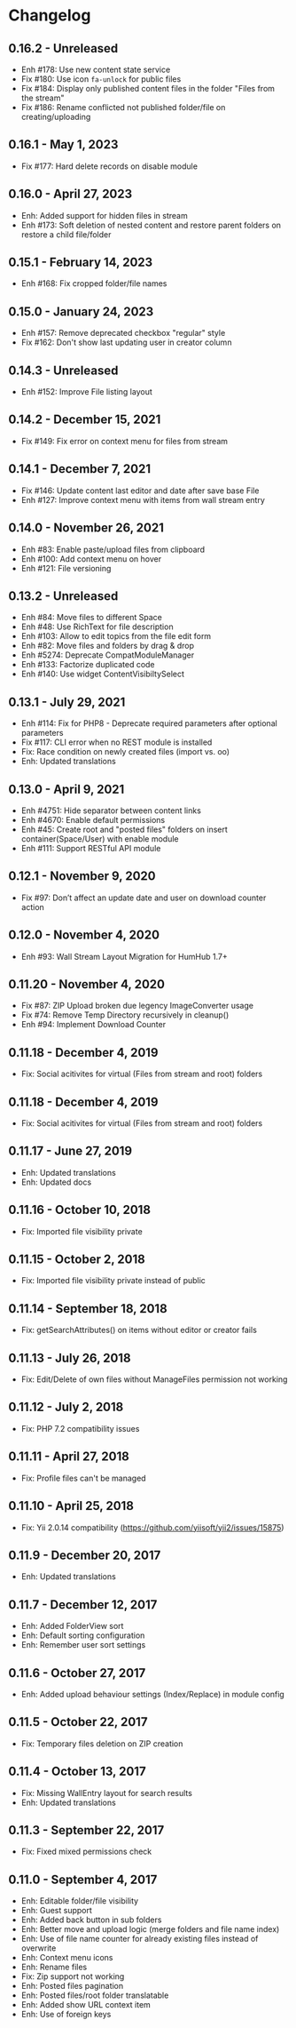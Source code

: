 Changelog
=========

0.16.2 - Unreleased
--------------------
- Enh #178: Use new content state service
- Fix #180: Use icon `fa-unlock` for public files
- Fix #184: Display only published content files in the folder "Files from the stream"
- Fix #186: Rename conflicted not published folder/file on creating/uploading

0.16.1 - May 1, 2023
--------------------
- Fix #177: Hard delete records on disable module

0.16.0 - April 27, 2023
-----------------------
- Enh: Added support for hidden files in stream
- Enh #173: Soft deletion of nested content and restore parent folders on restore a child file/folder

0.15.1 - February 14, 2023
--------------------------
- Enh #168: Fix cropped folder/file names

0.15.0 - January 24, 2023
-------------------------
- Enh #157: Remove deprecated checkbox "regular" style
- Fix #162: Don't show last updating user in creator column

0.14.3 - Unreleased
--------------------
- Enh #152: Improve File listing layout 

0.14.2 - December 15, 2021
--------------------------
- Fix #149: Fix error on context menu for files from stream


0.14.1 - December 7, 2021
-------------------------
- Fix #146: Update content last editor and date after save base File
- Enh #127: Improve context menu with items from wall stream entry


0.14.0 - November 26, 2021
--------------------------
- Enh #83: Enable paste/upload files from clipboard
- Enh #100: Add context menu on hover
- Enh #121: File versioning


0.13.2 - Unreleased
-----------------------
- Enh #84: Move files to different Space
- Enh #48: Use RichText for file description
- Enh #103: Allow to edit topics from the file edit form
- Enh #82: Move files and folders by drag & drop
- Enh #5274: Deprecate CompatModuleManager
- Enh #133: Factorize duplicated code
- Enh #140: Use widget ContentVisibiltySelect


0.13.1 - July 29, 2021
-----------------------
- Enh #114: Fix for PHP8 - Deprecate required parameters after optional parameters
- Fix #117: CLI error when no REST module is installed
- Fix: Race condition on newly created files (import vs. oo)
- Enh: Updated translations


0.13.0 - April 9, 2021
----------------------
- Enh #4751: Hide separator between content links
- Enh #4670: Enable default permissions
- Enh #45: Create root and "posted files" folders on insert container(Space/User) with enable module
- Enh #111: Support RESTful API module

0.12.1 - November 9, 2020
---------------------------
- Fix #97: Don’t affect an update date and user on download counter action

0.12.0 - November 4, 2020
--------------------------
- Enh #93: Wall Stream Layout Migration for HumHub 1.7+ 

0.11.20 - November 4, 2020
---------------------------
- Fix #87: ZIP Upload broken due legency ImageConverter usage
- Fix #74: Remove Temp Directory recursively in cleanup() 
- Enh #94: Implement Download Counter

0.11.18 - December 4, 2019
---------------------------
- Fix: Social acitivites for virtual (Files from stream and root) folders


0.11.18 - December 4, 2019
---------------------------
- Fix: Social acitivites for virtual (Files from stream and root) folders


0.11.17 - June 27, 2019
---------------------------
- Enh: Updated translations
- Enh: Updated docs


0.11.16 - October 10, 2018
---------------------------
- Fix: Imported file visibility private


0.11.15 - October 2, 2018
---------------------------
- Fix: Imported file visibility private instead of public


0.11.14 - September 18, 2018
---------------------------
- Fix: getSearchAttributes() on items without editor or creator fails


0.11.13 - July 26, 2018
---------------------------
- Fix: Edit/Delete of own files without ManageFiles permission not working


0.11.12 - July 2, 2018
---------------------------
- Fix: PHP 7.2 compatibility issues


0.11.11 - April 27, 2018
---------------------------
- Fix: Profile files can't be managed


0.11.10 - April 25, 2018
---------------------------
- Fix: Yii 2.0.14 compatibility (https://github.com/yiisoft/yii2/issues/15875)


0.11.9 - December 20, 2017
---------------------------
- Enh: Updated translations


0.11.7 - December 12, 2017
---------------------------
- Enh: Added FolderView sort
- Enh: Default sorting configuration
- Enh: Remember user sort settings


0.11.6 - October 27, 2017
---------------------------
- Enh: Added upload behaviour settings (Index/Replace) in module config


0.11.5 - October 22, 2017
---------------------------
- Fix: Temporary files deletion on ZIP creation


0.11.4 - October 13, 2017
---------------------------
- Fix: Missing WallEntry layout for search results
- Enh: Updated translations


0.11.3 - September 22, 2017
---------------------------
- Fix: Fixed mixed permissions check


0.11.0 - September 4, 2017
---------------------------
- Enh: Editable folder/file visibility
- Enh: Guest support
- Enh: Added back button in sub folders
- Enh: Better move and upload logic (merge folders and file name index)
- Enh: Use of file name counter for already existing files instead of overwrite
- Enh: Context menu icons
- Enh: Rename files
- Fix: Zip support not working
- Enh: Posted files pagination
- Enh: Posted files/root folder translatable
- Enh: Added show URL context item
- Enh: Use of foreign keys
